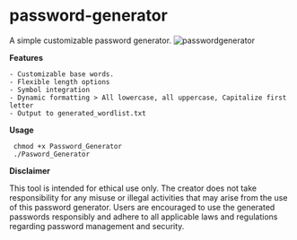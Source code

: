 # password-generator
A simple customizable password generator.
![passwordgenerator](https://github.com/user-attachments/assets/f9bfdac0-50bc-4e5a-bd27-eb548df46fef)


**Features**
	
	- Customizable base words.
	- Flexible length options
 	- Symbol integration
 	- Dynamic formatting > All lowercase, all uppercase, Capitalize first letter
	- Output to generated_wordlist.txt
 
**Usage**

	 chmod +x Password_Generator
	 ./Pasword_Generator

**Disclaimer**

This tool is intended for ethical use only. The creator does not take responsibility for any misuse or illegal activities that may arise from the use of this password generator. Users are encouraged to use the generated passwords responsibly and adhere to all applicable laws and regulations regarding password management and security.
